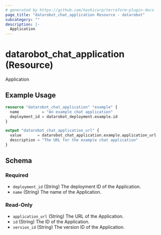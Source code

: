 ```yaml
---
# generated by https://github.com/hashicorp/terraform-plugin-docs
page_title: "datarobot_chat_application Resource - datarobot"
subcategory: ""
description: |-
  Application
---
```


# datarobot_chat_application (Resource)

Application

## Example Usage

```terraform
resource "datarobot_chat_application" "example" {
  name          = "An example chat application"
  deployment_id = datarobot_deployment.example.id
}

output "datarobot_chat_application_url" {
  value       = datarobot_chat_application.example.application_url
  description = "The URL for the example chat application"
}
```

<!-- schema generated by tfplugindocs -->
## Schema

### Required

- `deployment_id` (String) The deployment ID of the Application.
- `name` (String) The name of the Application.

### Read-Only

- `application_url` (String) The URL of the Application.
- `id` (String) The ID of the Application.
- `version_id` (String) The version ID of the Application.

